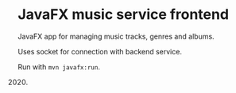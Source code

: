 # JavaFX music service frontend

JavaFX app for managing music tracks, genres and albums.

Uses socket for connection with backend service.

Run with ```mvn javafx:run```.

2020.